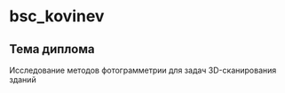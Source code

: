 # bsc_kovinev

## Тема диплома
Исследование методов фотограмметрии для задач 3D-сканирования зданий
